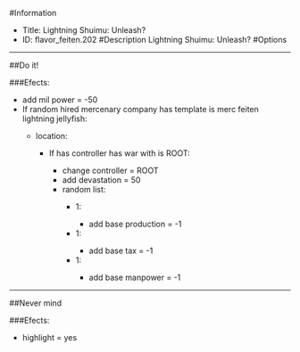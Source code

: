 #Information
 - Title: Lightning Shuimu: Unleash?
 - ID: flavor_feiten.202
#Description
Lightning Shuimu: Unleash?
#Options

___
##Do it!

###Efects:<ul><li>add mil power = -50</li><li>If random hired mercenary company has template is merc feiten lightning jellyfish:</li><ul><li>location:</li><ul><li>If has controller has war with is ROOT:</li><ul><li>change controller = ROOT</li><li>add devastation = 50</li><li>random list:</li><ul><li>1:</li><ul><li>add base production = -1</li></ul><li>1:</li><ul><li>add base tax = -1</li></ul><li>1:</li><ul><li>add base manpower = -1</li></ul></ul></ul></ul></ul></ul>

___
##Never mind

###Efects:<ul><li>highlight = yes</li></ul>
